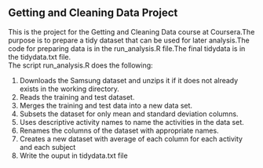 ## Getting and Cleaning Data Project  
This is the project for the Getting and Cleaning Data course at Coursera.The purpose is to prepare a tidy dataset that can be used for later analysis.The code for preparing data is in the run_analysis.R file.The final tidydata is in the tidydata.txt file.   
The script run_analysis.R does the following:  
1. Downloads the Samsung dataset and unzips it if it does not already exists in the working directory.   
2. Reads the training and test dataset.  
3. Merges the training and test data into a new data set.  
4. Subsets the dataset for only mean and standard deviation columns.  
5. Uses descriptive activity names to name the activities in the data set.  
6. Renames the columns of the dataset with appropriate names.  
7. Creates a new dataset with average of each column for each activity and each subject  
8. Write the ouput in tidydata.txt file  
